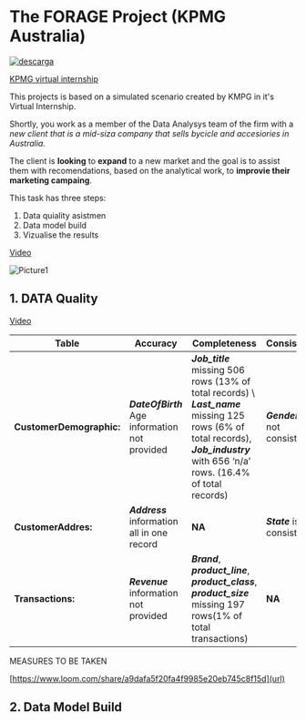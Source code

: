 # **The FORAGE Project (KPMG Australia)** 
[![descarga](https://github.com/mfernandezcean/Portfolio_Excel/assets/105746149/3d191430-d1cf-474e-84bc-2652b60c27e4)
](https://i.pinimg.com/originals/3c/2f/14/3c2f14aa90dcff8428907535df95dda8.jpg)

[KPMG virtual internship](https://www.theforage.com/modules/m7W4GMqeT3bh9Nb2c/S3uFvbDL49EA43ukg?ref=os5F6SHBM8o8xGJaD)

This projects is based on a simulated scenario created by KMPG in it's Virtual Internship.

Shortly, you work as a member of the Data Analysys team of the firm with a *new client that is a mid-siza company that sells bycicle and accesiories in Australia.*

The client is **looking** to **expand** to a new market and the goal is to assist them with recomendations, based on the analytical work, to **improvie their marketing campaing**. 


This task has three steps:
 1. Data quiality asistmen 
 2. Data model build 
 3. Vizualise the results



[Video](https://www.loom.com/looms/videos/KPMGForage-fc15f18018894c15bedfa4ab377e0f37)

![Picture1](https://github.com/mfernandezcean/Excel_project_The_Forage/assets/105746149/da18c294-bf05-458a-ba6d-1c7d712512ec)


## **1. DATA Quality**
[Video](https://www.loom.com/looms/videos/KPMGForage-fc15f18018894c15bedfa4ab377e0f37)

|  Table | Accuracy  |Completeness |Consistency |Currency|Relevancy|Validity
|--|--|--|--|--|--|--|
|**CustomerDemographic:**  | ***DateOfBirth*** Age information not provided| ***Job_title*** missing 506 rows (13% of total records) \ ***Last_name*** missing 125 rows (6% of total records), ***Job_industry*** with 656 ‘n/a’ rows. (16.4% of total records) |***Gender*** is not consistent|***DateOfBirth*** record with an 1843 year of birth|***Deceased_indicator*** Information about deceased clients |***Default*** containing non- recognizable values ***Tenure*** information not clear or relevant 
|**CustomerAddres:**|***Address*** information all in one record|**NA**|***State*** is not consistent |**NA**|**NA**|***Property_valuation*** no clear reference of meaning for the value
|**Transactions:**|***Revenue*** information not provided|***Brand***, ***product_line***, ***product_class***, ***product_size*** missing 197 rows(1% of total transactions)|**NA**|**NA**|**NA**|***Transaction_date*** is for all 2017. Not only 3 months ***Product_first_sold_date*** format is not in date format ***List_price*** format not in currency |

MEASURES TO BE TAKEN

[https://www.loom.com/share/a9dafa5f20fa4f9985e20eb745c8f15d](url)

## **2. Data Model Build**
